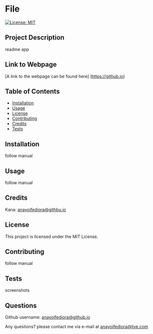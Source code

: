# **File** 
[![License: MIT](https://img.shields.io/badge/License-MIT-yellow.svg)](https://opensource.org/licenses/MIT)
## Project Description
readme app
## Link to Webpage
[A link to the webpage can be found here] (https://github.io)
## Table of Contents
- [Installation](#installation)
- [Usage](#usage)
- [License](#license)
- [Contributing](#contributing)
- [Credits](#credits)
- [Tests](#tests)

## Installation 
follow manual
## Usage
follow manual
## Credits
Kana: anayoifediora@githbu.io
## License
This project is licensed under the MIT License.
## Contributing
follow manual
## Tests
screenshots
## Questions
Github username: anayoifediora@github.io

Any questions? please contact me via e-mail at anayoifediora@live.com